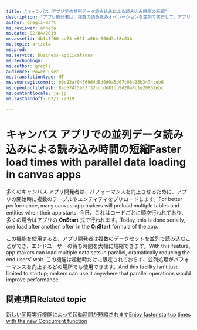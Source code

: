 ```yaml
---
title: "キャンバス アプリでの並列データ読み込みによる読み込み時間の短縮"
description: "アプリ開発者は、複数の読み込みオペレーションを並列で実行して、アプリ ユーザーの全体的な待ち時間を短縮できます。"
author: gregli-msft
ms.reviewer: anneta
ms.date: 02/04/2019
ms.assetid: 4b1c1f60-ce73-e811-a96b-000d3a18c83b
ms.topic: article
ms.prod: 
ms.service: business-applications
ms.technology: 
ms.author: gregli
audience: Power user
ms.translationtype: HT
ms.sourcegitcommit: b0c22af04369d4d8d0d0a5d67c06d26b3474ceb6
ms.openlocfilehash: 8ad674f5b53f32ccbdd81db9d20a8c1e20862ebc
ms.contentlocale: ja-jp
ms.lasthandoff: 02/11/2019

---
```

# <a name="faster-load-times-with-parallel-data-loading-in-canvas-apps"></a><span data-ttu-id="9984d-103">キャンバス アプリでの並列データ読み込みによる読み込み時間の短縮</span><span class="sxs-lookup"><span data-stu-id="9984d-103">Faster load times with parallel data loading in canvas apps</span></span>




<span data-ttu-id="9984d-104">多くのキャンバス アプリ開発者は、パフォーマンスを向上させるために、アプリの開始時に複数のテーブルやエンティティをプリロードします。</span><span class="sxs-lookup"><span data-stu-id="9984d-104">For better performance, many canvas-app makers will preload multiple tables and entities when their app starts.</span></span> <span data-ttu-id="9984d-105">今日、これはロードごとに順次行われており、多くの場合はアプリの **OnStart** 式で行われます。</span><span class="sxs-lookup"><span data-stu-id="9984d-105">Today, this is done serially, one load after another, often in the **OnStart** formula of the app.</span></span> 

<span data-ttu-id="9984d-106">この機能を使用すると、アプリ開発者は複数のデータセットを並列で読み込むことができ、エンドユーザーの待ち時間を大幅に短縮できます。</span><span class="sxs-lookup"><span data-stu-id="9984d-106">With this feature, app makers can load multiple data sets in parallel, dramatically reducing the end users' wait.</span></span>  <span data-ttu-id="9984d-107">この機能は起動時だけに限定されておらず、並列処理がパフォーマンスを向上するどの場所でも使用できます。</span><span class="sxs-lookup"><span data-stu-id="9984d-107">And this facility isn't just limited to startup; makers can use it anywhere that parallel operations would improve performance.</span></span>

## <a name="related-topic"></a><span data-ttu-id="9984d-108">関連項目</span><span class="sxs-lookup"><span data-stu-id="9984d-108">Related topic</span></span>

[<span data-ttu-id="9984d-109">新しい同時実行機能によって起動時間が短縮されます</span><span class="sxs-lookup"><span data-stu-id="9984d-109">Enjoy faster startup times with the new Concurrent function</span></span>](https://powerapps.microsoft.com/blog/enjoy-faster-startup-times-with-the-new-concurrent-function/)
